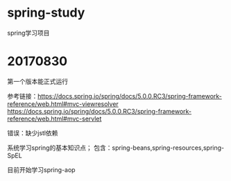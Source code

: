 # spring-study
spring学习项目

# 20170830
第一个版本能正式运行

参考链接：https://docs.spring.io/spring/docs/5.0.0.RC3/spring-framework-reference/web.html#mvc-viewresolver
        https://docs.spring.io/spring/docs/5.0.0.RC3/spring-framework-reference/web.html#mvc-servlet
        
错误：缺少jstl依赖


系统学习spring的基本知识点；
包含：spring-beans,spring-resources,spring-SpEL 


目前开始学习spring-aop
